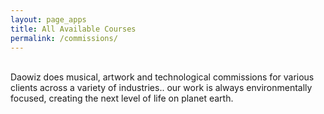 ```yaml
---
layout: page_apps
title: All Available Courses
permalink: /commissions/
---
```


<!--Page commissions-->
<br>
Daowiz does musical, artwork and technological commissions for various clients across a variety of industries.. our work is always environmentally focused, creating the next level of life on planet earth.
<br>
